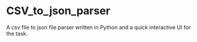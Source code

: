 # CSV_to_json_parser

A csv file to json file parser written in Python and a quick interactive UI for the task.
